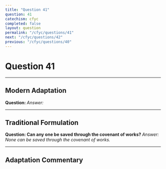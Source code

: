 ```yaml
---
title: "Question 41"
question: 41
catechism: cfyc
completed: false
layout: question
permalink: "/cfyc/questions/41"
next: "/cfyc/questions/42"
previous: "/cfyc/questions/40"
---
```

# Question 41
---
## Modern Adaptation
<strong>
    Question:
</strong>

<em>
    Answer:
</em>

---
## Traditional Formulation
<strong>
    Question: Can any one be saved through the covenant of works?
</strong>

<em>
    Answer: None can be saved through the covenant of works.
</em>

---
## Adaptation Commentary
